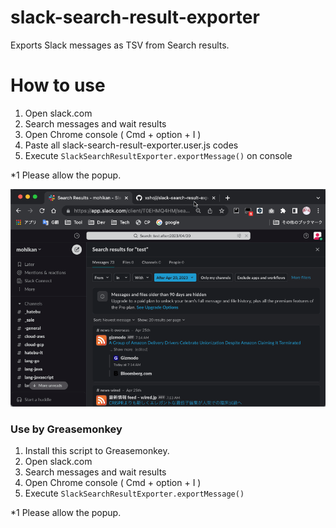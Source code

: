 # slack-search-result-exporter

Exports Slack messages as TSV from Search results.

# How to use

1. Open slack.com
1. Search messages and wait results
1. Open Chrome console ( Cmd + option + I )
1. Paste all slack-search-result-exporter.user.js codes
1. Execute `SlackSearchResultExporter.exportMessage()` on console

*1 Please allow the popup.

![](https://github.com/xshoji/slack-search-result-exporter/blob/images/images/demo.gif?raw=true)

### Use by Greasemonkey

1. Install this script to Greasemonkey.
1. Open slack.com
1. Search messages and wait results
1. Open Chrome console ( Cmd + option + I )
1. Execute `SlackSearchResultExporter.exportMessage()`

*1 Please allow the popup.
